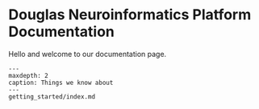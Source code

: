 # Douglas Neuroinformatics Platform Documentation

Hello and welcome to our documentation page.

```{toctree}
---
maxdepth: 2
caption: Things we know about
---
getting_started/index.md